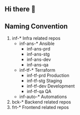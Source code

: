 ## Hi there 👋

<!--

**Here are some ideas to get you started:**

🙋‍♀️ A short introduction - what is your organization all about?
🌈 Contribution guidelines - how can the community get involved?
👩‍💻 Useful resources - where can the community find your docs? Is there anything else the community should know?
🍿 Fun facts - what does your team eat for breakfast?
🧙 Remember, you can do mighty things with the power of [Markdown](https://docs.github.com/github/writing-on-github/getting-started-with-writing-and-formatting-on-github/basic-writing-and-formatting-syntax)
-->


## Naming Convention

1. inf-* Infra related repos
    - inf-ans-* Ansible
      - inf-ans-prd
      - inf-ans-stg
      - inf-ans-dev
      - inf-ans-qa
    - inf-tf-* Terraform
      - inf-tf-prd Production
      - inf-tf-stg Staging
      - inf-tf-dev Development
      - inf-tf-qa QA
    - inf-auto-* Automations
2. bck-* Backend related repos
3. frt-* Frontend related repos
